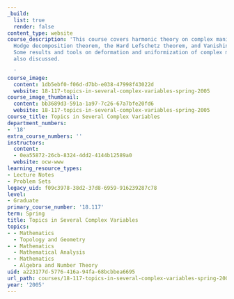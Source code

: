 ```yaml
---
_build:
  list: true
  render: false
content_type: website
course_description: 'This course covers harmonic theory on complex manifolds, the
  Hodge decomposition theorem, the Hard Lefschetz theorem, and Vanishing theorems.
  Some results and tools on deformation and uniformization of complex manifolds are
  also discussed.

  '
course_image:
  content: 1db5ebf0-f06d-d7bb-e038-47998f43022d
  website: 18-117-topics-in-several-complex-variables-spring-2005
course_image_thumbnail:
  content: bb3689d3-591a-1a97-7c26-67a7bfe20fd6
  website: 18-117-topics-in-several-complex-variables-spring-2005
course_title: Topics in Several Complex Variables
department_numbers:
- '18'
extra_course_numbers: ''
instructors:
  content:
  - 0ea55872-26cb-8324-4dd2-4144b12589a0
  website: ocw-www
learning_resource_types:
- Lecture Notes
- Problem Sets
legacy_uid: f09c3978-38d2-37d8-6959-916239287c78
level:
- Graduate
primary_course_number: '18.117'
term: Spring
title: Topics in Several Complex Variables
topics:
- - Mathematics
  - Topology and Geometry
- - Mathematics
  - Mathematical Analysis
- - Mathematics
  - Algebra and Number Theory
uid: a223177d-5776-416a-94fa-68bcbbea6695
url_path: courses/18-117-topics-in-several-complex-variables-spring-2005
year: '2005'
---
```

